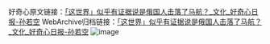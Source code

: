 好奇心原文链接：[「这世界」似乎有证据说是俄国人击落了马航？_文化_好奇心日报-孙若空](https://www.qdaily.com/articles/1704.html)
WebArchive归档链接：[「这世界」似乎有证据说是俄国人击落了马航？_文化_好奇心日报-孙若空](http://web.archive.org/web/20190623150009/https://www.qdaily.com/articles/1704.html)
![image](http://ww3.sinaimg.cn/large/007d5XDply1g3v4ga0q3tj30u04wee81)